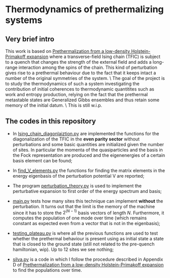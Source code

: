 # Thermodynamics of prethermalizing systems

## Very brief intro

This work is based on [Prethermalization from a low-density Holstein-Primakoff expansion](https://scholar.google.com/scholar?hl=it&as_sdt=0%2C5&q=Prethermalization+from+a+low-density+Holstein-Primakoff+expansion&btnG=) where a transverse-field Ising chain (TFIC) is subject to a quench that changes the strength of the external field and adds a long-range interaction among the spins of the chain. This kind of perturbation gives rise to a prethermal behaviour due to the fact that it keeps intact a number of the original symmetries of the system. \\
The goal of the project is to study the thermodynamics of such a system investigating the contribution of initial coherences to thermodynamic quantitites such as work and entropy production, relying on the fact that the prethermal metastable states are Generalized Gibbs ensembles and thus retain some memory of the initial datum. \\
This is still w.i.p.

## The codes in this repository 

-  In [Ising_chain_diagonlaiztion.py](https://github.com/simoneart/Thermodynamics-of-prethermalizing-systems/blob/main/Ising_chain_diagonalization.py) are implemented the functions for the diagonalization of the TFIC in the **even parity sector** without perturbations and some basic quantities are initialized given the number of sites. In particular the momenta of the quasiparticles and the basis in the Fock representation are produced and the eigenenergies of a certain basis element can be found;
-  In [find_V_elements.py](https://github.com/simoneart/Thermodynamics-of-prethermalizing-systems/blob/main/find_V_elements.py) the functions for finding the matrix elements in the energy eigenbasis of the perturbation potential V are reported;
-  The program [perturbation_theory.py](https://github.com/simoneart/Thermodynamics-of-prethermalizing-systems/blob/main/perturbation_theory.py) is used to implement the perturbative expansion to first order of the energy spectrum and basis;
-  [main.py](https://github.com/simoneart/Thermodynamics-of-prethermalizing-systems/blob/main/main.py) tests how many sites this technique can implement **without** the perturbation. It turns out that the limit is the memory of the machine since it has to store the $2^{(N-1)}$ basis vectors of length $N$. Furthermore, it computes the population of one mode over time (which remains constant as expected even from a vector that is not in the eigenbasis);
-  [testing_plateau.py](https://github.com/simoneart/Thermodynamics-of-prethermalizing-systems/blob/main/testing_plateau.py) is where all the previous functions are used to test whether the prethermal behaviour is present using as initial state a state that is closed to the ground state (still not related to the pre-quench hamiltonian, wip). Up to 12 sites we see nothing;

-  [silva.py](https://github.com/simoneart/Thermodynamics-of-prethermalizing-systems/blob/main/silva.py) is a code in which I follow the procedure described in Appendix D of [Prethermalization from a low-density Holstein-Primakoff expansion](https://scholar.google.com/scholar?hl=it&as_sdt=0%2C5&q=Prethermalization+from+a+low-density+Holstein-Primakoff+expansion&btnG=) to find the populations over time.


